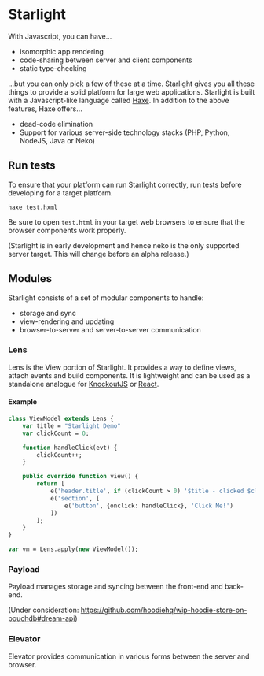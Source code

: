 # Starlight

With Javascript, you can have...

- isomorphic app rendering
- code-sharing between server and client components
- static type-checking

...but you can only pick a few of these at a time.  Starlight gives you all these things to provide a solid platform for large web applications.  Starlight is built with a Javascript-like language called [Haxe](https://www.haxe.org).  In addition to the above features, Haxe offers...

- dead-code elimination
- Support for various server-side technology stacks (PHP, Python, NodeJS, Java or Neko)

## Run tests

To ensure that your platform can run Starlight correctly, run tests before developing for a target platform.

    haxe test.hxml

Be sure to open `test.html` in your target web browsers to ensure that the browser components work properly.

(Starlight is in early development and hence neko is the only supported server target.  This will change before an alpha release.)

## Modules

Starlight consists of a set of modular components to handle:

- storage and sync
- view-rendering and updating
- browser-to-server and server-to-server communication

### Lens

Lens is the View portion of Starlight.  It provides a way to define views, attach events and build components.  It is lightweight and can be used as a standalone analogue for [KnockoutJS](https://www.knockoutjs.com) or [React](https://www.facebook.com/react).

#### Example

```Haxe
class ViewModel extends Lens {
    var title = "Starlight Demo"
    var clickCount = 0;

    function handleClick(evt) {
        clickCount++;
    }

    public override function view() {
        return [
            e('header.title', if (clickCount > 0) '$title - clicked $clickCount times.' else title),
            e('section', [
                e('button', {onclick: handleClick}, 'Click Me!')
            ])
        ];
    }
}

var vm = Lens.apply(new ViewModel());
```

### Payload

Payload manages storage and syncing between the front-end and back-end.

(Under consideration: https://github.com/hoodiehq/wip-hoodie-store-on-pouchdb#dream-api)

### Elevator

Elevator provides communication in various forms between the server and browser.

